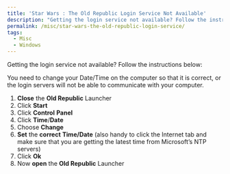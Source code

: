 ```yaml
---
title: 'Star Wars : The Old Republic Login Service Not Available'
description: "Getting the login service not available? Follow the instructions below:"
permalink: /misc/star-wars-the-old-republic-login-service/
tags:
  - Misc
  - Windows
---
```

Getting the login service not available? Follow the instructions below:

You need to change your Date/Time on the computer so that it is correct, or the login servers will not be able to communicate with your computer.

  1. **Close** the **Old Republic** Launcher
  2. Click **Start**
  3. Click **Control** **Panel**
  4. Click **Time**/**Date**
  5. Choose **Change**
  6. **Set** the **correct** **Time/Date** (also handy to click the Internet tab and make sure that you are getting the latest time from Microsoft&#8217;s NTP servers)
  7. Click **Ok**
  8. Now **open** the **Old Republic** Launcher
